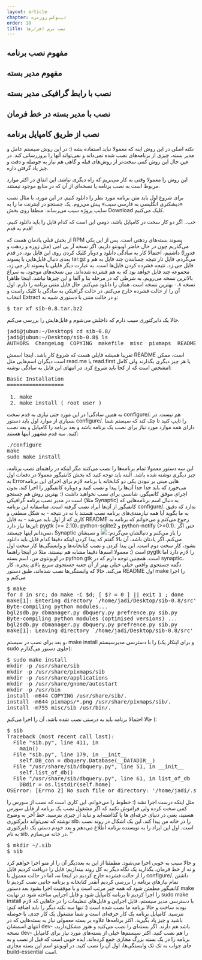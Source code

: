 ```yaml
---
layout: article
chapter: لینوکس روزمره
order: 18
title: نصب نرم افزارها
---
```


## مفهوم نصب برنامه
## مفهوم مدیر بسته
## نصب با رابط گرافیکی مدیر بسته
## نصب با مدیر بسته در خط فرمان
## نصب از طریق کامپایل برنامه

نکته اصلی در این روش اینه که معمولا نباید استفاده بشه (: در این روش سیستم عامل و مدیر بسته، چیزی از برنامه‌های نصب شده نمی‌داند و نمی‌تواند آنها را بروزرسانی کند. در عین حال این روش کمی سخت‌تر از روش‌های قبله و گاهی هم نیاز به حوصله و دقت و چیز یاد گرفتن داره.

این روش را معمولا وقتی به کار می‌بریم که راه دیگری نباشد. این اتفاق در اکثر موارد مربوط است به نصب برنامه یا نسخه‌ای از آن که در منابع موجود نیستند.

برای شروع اول باید متن برنامه مورد نظر را دانلود کنیم. در این مورد، با مثال نصب «دیشکنری انگلیسی به فارسی سیب» پیش می‌روم. یک جستجو در اینترنت ما را به سایپ پروژه سیب می‌رساند. منطقا روی بخش Download کلیک می‌کنیم.



خب.. اگر دو کار سخت در کامپایل باشد، دومی این است که کدام فایل را باید دانلود کنیم. قدم به قدم!

از بخش قبلی یادمان هست که RPM پسوند بسته‌های ردهتی است. پس از این یکی می‌گذریم چون در حال حاضر اوبونتو داریم. اگر نسخه آر پی امی (مثل زوزه و ردهت و فدورا) داشتیم، احتمالا کار به سادگی دانلود و دوبار کلیک کردن روی این فایل بود.
در قدم بعدی دنبال فایل‌هایی با پسوند tar.gz می‌گردم. فایل تار نتیجه چسابندن چند فایل به هم و فایل جی.زد. نتیجه فشرده کردن فایل‌ها است. به عبارت دیگر فایلی با پسوند تار.جی.زد، مجموعه چند فایل خواهد بود که به هم فشرده شده‌اند.
بین نسخه‌های موجود، به سراغ بالاترین نسخه می‌رویم. به شرطی که در مرحله بتا و آلفا و این چیزها نباشد. اینجا ظاهرا نسخه ۰.۸ بهترین نسخه است.
همان را دانلود می‌کنم.
حال فایل متنی برنامه را دارم. اول آن را از حالت فشرده خارج می‌کنم. در حالت گرافیکی به سادگی با کلیک راست و انتخاب Extract و در حالت متنی با دستوری شبیه به:

<pre >
$ tar xf sib-0.8.tar.bz2
</pre >

حالا یک دایرکتوری سیب دارم که داخلش می‌شوم و فایل‌هایش را بررسی می‌کنم.

<pre>
jadi@jubun:~/Desktop$ cd sib-0.8/
jadi@jubun:~/Desktop/sib-0.8$ ls
AUTHORS  ChangeLog  COPYING  makefile  misc  pixmaps  README  src  tools
</pre >

تقریبا همیشه فایلی هست که شروع کار باشد. اینجا اسمش README است، ممکن است دیگران اسم‌هایی مثل read.me یا read.first یا هر چیز دیگری بگذارند ولی کامل امشخص است که از کجا باید شروع کرد. در انتهای این فایل به سادگی نوشته:

<pre>
Basic Installation
==================

 1. make  
 2. make install ( root user )
</pre>


به همین سادگی! در این مورد حتی نیازی به قدم سخت configure/. هم نیست. در بسیاری از موارد اول باید دستور configure/. را تایپ کنید تا چک کند که سیستم شما دارای همه موارد مورد نیاز برای نصب یک برنامه باشد و بعد برنامه را کامپایل و بعد نصب کنید. سه قدم مشهور اینها هستند:

<pre >
./configure
make
sudo make install
</pre >

این سه دستور معمولا تمام برنامه‌ها را نصب می‌کنند مگر اینکه در راهنمای نصب برنامه، چیز دیگری نوشته شده باشد. البته باید توجه کنید که بخش کانفیگور معمولا در دفعات اول به Errorهایی مبنی بر نبودن یکی دو کتابخانه یا برنامه لازم برای اجرای این برنامه می‌خورد که باید جدا جدا آن‌ها را پیدا و نصب کنید و دوباره کانفیگور را اجرا کند. بدون اجرای موفق کانفیگور، شانسی برای نصب نخواهید داشت (: بهترین روش هم جستجو است در مدیر نصب برنامه گرافیکی (مثلا Synaptic) به دنبال اسم برنامه‌هایی که کانفیگور از آن‌ها ایراد نصب گرفته است.

متاسفانه این برنامه configure/. ندارد که دقیق به ما بگوید آیا همه نیازمندی‌های برنامه نصب هستند یا نه در نتیجه - به شکل منطقی و کاری که از اول باید می‌شد - به فایل README رجوع می‌کنم و می‌خوانم که برنامه به این‌ها نیاز دارد: pygtk (>= 2.10)، python-sqlite2 و python-notify (>=0.1). حتی اگر نمی‌دانم اینها چیستند، Synaptic را باز می‌کنم و دنبالشان می‌گردم:


<img src=/images/synaptic.jpg>

و نصبشان می‌کنم. اگر یادتان باشد، آن بالا گفتم که پیدا کردن اینکه دقیقا کدام فایل باید دانلود بشود، کار سخت دوم است. این پیدا کردن و نصب کتابخانه‌ها و وابستگی‌ها کار سخت اول است (: معمولا اسم‌ها دقیقا مشابه هم نیستند. مثلا در اینجا راهنما pygtk را لازم دارد اما در اوبونتوی من، اسم بسته python gtk است. همچنین توجه دارم که در synaptic، دگمه جستجوی واقعی خیلی خیلی بهتر از آن جعبه جستجوی سریع بالای پنجره، کار می‌کند.

حالا که وابستگی‌ها نصب شده‌اند، طبق دستور README اول make را اجرا می‌کنم و

<pre >
$ make
for d in src; do make -C $d; [ $? = 0 ] || exit 1 ; done
make[1]: Entering directory `/home/jadi/Desktop/sib-0.8/src'
Byte-compiling python modules...
bgl2sdb.py dbmanager.py dbquery.py prefrence.py sib.py
Byte-compiling python modules (optimised versions) ...
bgl2sdb.py dbmanager.py dbquery.py prefrence.py sib.py
make[1]: Leaving directory `/home/jadi/Desktop/sib-0.8/src'
</pre >

و بعد برای نصب در سیستم، make install را با دسترسی مدیرسیستم (و برای اینکار یک sudo جلوی دستور می‌گذارم):

<pre >
$ sudo make install
mkdir -p /usr/share/sib
mkdir -p /usr/share/pixmaps/sib
mkdir -p /usr/share/applications
mkdir -p /usr/share/gnome/autostart
mkdir -p /usr/bin
install -m644 COPYING /usr/share/sib/.
install -m644 pixmaps/*.png /usr/share/pixmaps/sib/.
install -m755 misc/sib /usr/bin/.
</pre >
حالا احتمالا برنامه باید به درستی نصب شده باشد. آن را اجرا می‌کنم (:

<pre >
$ sib
Traceback (most recent call last):
  File "sib.py", line 411, in <module>
    main()
  File "sib.py", line 179, in __init__
    self.DB_con = dbquery.Database(__DATADIR__)
  File "/usr/share/sib/dbquery.py", line 51, in __init__
    self.list_of_db()
  File "/usr/share/sib/dbquery.py", line 61, in list_of_db
    DBdir = os.listdir(self.home)
OSError: [Errno 2] No such file or directory: '/home/jadi/.sib/'
</pre >

مثل اینکه درست اجرا نشد (: خطوط را می‌خوانم. این کاری است که نصب از سورس را کمی سخت کرده ولی فراموش نکنید که اگر مشغول نصب یک برنامه از فایل سورس هستید، یعنی در دنیای حرفه‌ای ها پا گذاشته‌اید و نباید از چیزی بترسید. خط آخر به وضوح نوشته که نمی‌تواند دایرکتوری sib. را در خانه من پیدا کند. این یک اشکال در روند نصب است. اول این ایراد را به نویسنده برنامه اطلاع می‌دهم و بعد خودم دستی یک دایرکتوری به نام sib. در خانه می‌سازم. ''

<pre >
$ mkdir ~/.sib
$ sib
</pre >

و حالا سیب به خوبی اجرا می‌شود. مطمئنا از این به بعددیگر آن را از منو اجرا خواهم کرد و نه از خط فرمان.

بگذارید یک نگاه دیگر به کل روند بیندازیم:

فایل را دریافت کردیم
فایل را از حالت فشرده خارج کردیم
در اینجا نه، اما در حالت معمول با configure/. داشتن تمام نیازهای برنامه را بررسی کردیم
آنقدر کتابخانه و برنامه جانبی نصب کردیم تا کانفیگور مطمئن شود که همه چیز مرتب است و با موفقیت اجرا بشود
بعد دستور make را اجرا کردیم تا برنامه کامپایل شود و فایل اجرایی ساخته شود
در نهایت sudo make install با دسترسی مدیر سیستم، فایل اجرایی و فایل‌های تنظیمات را در جاهایی که لازم بودند ساخت
و حالا برنامه ما نصب شده است (: تنها سه نکته دیگر را باید اضافه کنم:

نترسید. کامپایل برنامه یک کار حرفه‌ای است و شما مشغول یک کار جدی. با حوصله باشید و چیز یاد بگیرید.
اکثر برنامه‌ها علاوه بر بسته معمولی نیاز به بسته‌هایی که در انتهای اسمشان dev- باشد هم دارند. اگر بسته‌ای را نصب می‌کنید و هنوز مشکل‌دارید، نسخه dev- را هم نصب کنید.
اکثر سیستم‌ها خیلی از بسته‌های مورد نیاز برای کامپایل برنامه را در یک بسته بزرگ مجازی جمع کرده‌اند. ایده خوبی است که قبل از نصب و به جای جواب به تک تک وابستگی‌ها، اول آن را نصب کنید. در اوبونتو اسم این بسته مجازی build-essential است.
